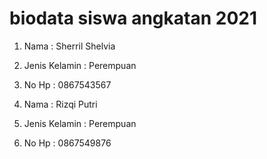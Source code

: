 # biodata siswa angkatan 2021

1. Nama : Sherril Shelvia
2. Jenis Kelamin : Perempuan
3. No Hp : 0867543567

1. Nama : Rizqi Putri
2. Jenis Kelamin : Perempuan
3. No Hp : 0867549876
